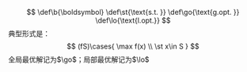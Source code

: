 $$
\def\b{\boldsymbol}
\def\st{\text{s.t. }}
\def\go{\text{g.opt. }}
\def\lo{\text{l.opt.}}
$$
典型形式是：
$$
(fS)\cases{
\max f(x) \\
\st x\in S
}
$$
全局最优解记为$\go$；局部最优解记为$\lo$

